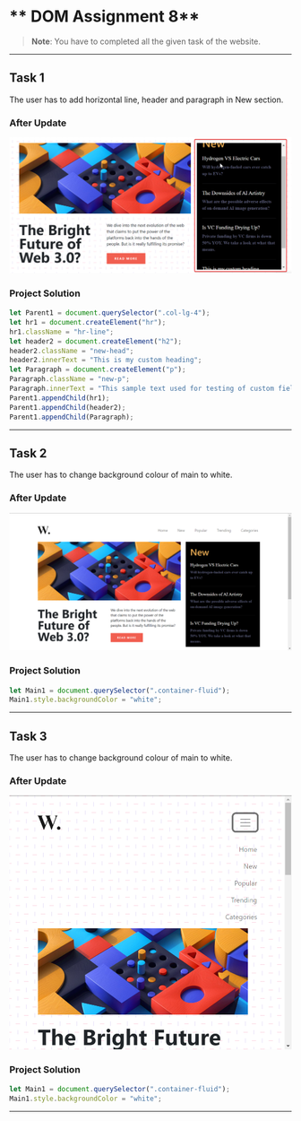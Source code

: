 # ** DOM Assignment 8**
>**Note**: You have to completed all the given task of the website.

---

## **Task 1**

The user has to add horizontal line, header and paragraph in New section.

### **After Update**
![Output Image](./ass8.1-after.png)

### **Project Solution**
```js
let Parent1 = document.querySelector(".col-lg-4");
let hr1 = document.createElement("hr");
hr1.className = "hr-line";
let header2 = document.createElement("h2");
header2.className = "new-head";
header2.innerText = "This is my custom heading";
let Paragraph = document.createElement("p");
Paragraph.className = "new-p";
Paragraph.innerText = "This sample text used for testing of custom field which is added by the tester";
Parent1.appendChild(hr1);
Parent1.appendChild(header2);
Parent1.appendChild(Paragraph);
```
---

## **Task 2**

The user has to change background colour of main to white.

### **After Update**
![Output Image](./ass8.2-after.png)

### **Project Solution**
```js
let Main1 = document.querySelector(".container-fluid");
Main1.style.backgroundColor = "white";
```
---

## **Task 3**

The user has to change background colour of main to white.

### **After Update**
![Output Image](./ass8.3-after.png)

### **Project Solution**
```js
let Main1 = document.querySelector(".container-fluid");
Main1.style.backgroundColor = "white";
```
---
